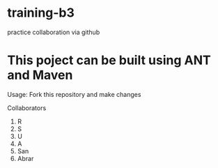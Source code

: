 # training-b3
practice collaboration via github

# This poject can be built using ANT and Maven


Usage:
      Fork this repository and make changes

Collaborators
1) R
2) S
3) U
4) A
5) San
6) Abrar

